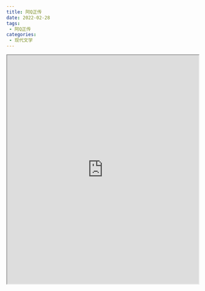 ```yaml
---
title: 阿Q正传
date: 2022-02-28
tags:
 - 阿Q正传
categories:
 - 现代文学
---
```




<iframe src="http://localhost:8080/pdf/web/viewer.html?file=https://vkceyugu.cdn.bspapp.com/VKCEYUGU-e9075d72-0451-48df-afe1-d46932ae4554/aeee8df9-1cb1-4178-919c-17efe4d57a4c.pdf" width="100%" height="600px"></iframe>